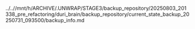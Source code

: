 ../..//mnt/h/ARCHIVE/.UNWRAP/STAGE3/backup_repository/20250803_201338_pre_refactoring/duri_brain/backup_repository/current_state_backup_20250731_093500/backup_info.md